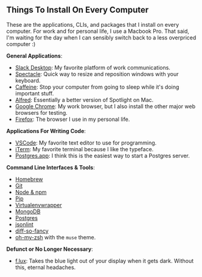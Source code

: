 ## Things To Install On Every Computer
These are the applications, CLIs, and packages that I install on every computer. For work and for personal life, I use a Macbook Pro. That said, I'm waiting for the day when I can sensibly switch back to a less overpriced computer :)

**General Applications**:
- [Slack Desktop](https://slack.com/is): My favorite platform of work communications.
- [Spectacle](https://www.spectacleapp.com/): Quick way to resize and reposition windows with your keyboard. 
- [Caffeine](https://caffeine.en.softonic.com/mac): Stop your computer from going to sleep while it's doing important stuff.
- [Alfred](https://www.alfredapp.com/): Essentially a better version of Spotlight on Mac.
- [Google Chrome](https://www.google.com/chrome/browser/desktop/index.html): My work browser, but I also install the other major web browsers for testing.
- [Firefox](https://www.mozilla.org/en-US/firefox/): The browser I use in my personal life.

**Applications For Writing Code**:
- [VSCode](https://code.visualstudio.com/): My favorite text editor to use for programming.
- [iTerm](https://www.iterm2.com/): My favorite terminal because I like the typeface.
- [Postgres.app](http://postgresapp.com/): I think this is the easiest way to start a Postgres server.

**Command Line Interfaces & Tools**:
- [Homebrew](http://brew.sh/)
- [Git](https://git-scm.com/book/en/v2/Getting-Started-Installing-Git)
- [Node & npm](https://nodejs.org/en/)
- [Pip](https://pypi.python.org/pypi/pip)
- [Virtualenvwrapper](https://virtualenvwrapper.readthedocs.io/en/latest/)
- [MongoDB](https://docs.mongodb.com/)
- [Postgres](https://www.postgresql.org/)
- [jsonlint](https://github.com/zaach/jsonlint)
- [diff-so-fancy](https://github.com/so-fancy/diff-so-fancy)
- [oh-my-zsh](https://ohmyz.sh/) with the `muse` theme.

**Defunct or No Longer Necessary**:
- [f.lux](https://justgetflux.com/): Takes the blue light out of your display when it gets dark. Without this, eternal headaches.
